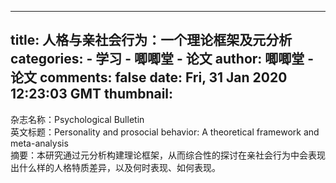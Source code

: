 
---
title: 人格与亲社会行为：一个理论框架及元分析
categories: 
    - 学习
    - 唧唧堂 - 论文
author: 唧唧堂 - 论文
comments: false
date: Fri, 31 Jan 2020 12:23:03 GMT
thumbnail: 
---

<div>   
杂志名称：Psychological Bulletin<br> 英文标题：Personality and prosocial behavior: A theoretical framework and meta-analysis<br> 摘要：本研究通过元分析构建理论框架，从而综合性的探讨在亲社会行为中会表现出什么样的人格特质差异，以及何时表现、如何表现。  
</div>
            